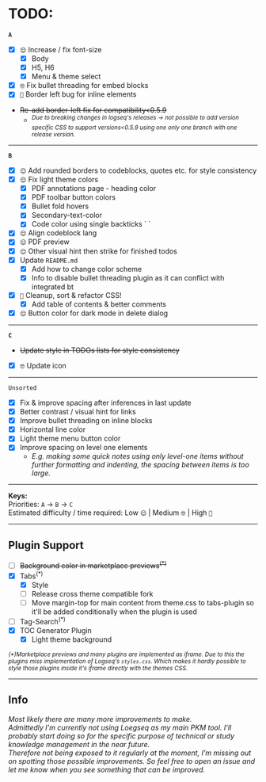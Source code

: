# TODO:

**`A`**

- [x] `😌` Increase / fix font-size
  - [x] Body
  - [x] H5, H6
  - [x] Menu & theme select
- [x] `🤓` Fix bullet threading for embed blocks
- [x] `🧐` Border left bug for inline elements
- ~~Re-add border-left fix for compatibility<0.5.9~~
  - <sup>_Due to breaking changes in logseq's releases → not possible to add version specific CSS to support versions\<0.5.9 using one only one branch with one release version._</sup>

---

**`B`**

- [x] `😌` Add rounded borders to codeblocks, quotes etc. for style consistency
- [x] `😌` Fix light theme colors
  - [x] PDF annotations page - heading color
  - [x] PDF toolbar button colors
  - [x] Bullet fold hovers
  - [x] Secondary-text-color
  - [x] Code color using single backticks \` \`
- [x] `😌` Align codeblock lang
- [x] `😌` PDF preview
- [x] `😌` Other visual hint then strike for finished todos
- [x] Update `README.md`
  - [x] Add how to change color scheme
  - [x] Info to disable bullet threading plugin as it can conflict with integrated bt
- [x] `🧐` Cleanup, sort & refactor CSS!
  - [x] Add table of contents & better comments
- [x] `😌` Button color for dark mode in delete dialog

---

**`C`**

- ~~Update style in TODOs lists for style consistency~~
- [x] `🤓` Update icon

---

`Unsorted`

- [x] Fix & improve spacing after inferences in last update
- [x] Better contrast / visual hint for links
- [x] Improve bullet threading on inline blocks
- [x] Horizontal line color
- [x] Light theme menu button color
- [x] Improve spacing on level one elements
  - _E.g. making some quick notes using only level-one items without further formatting and indenting, the spacing between items is too large._

---

**Keys:**<br />
Priorities: `A` → `B` → `C`<br />
Estimated difficulty / time required: Low `😌` | Medium `🤓` | High `🧐`

<!-- Alternative: Low `🤙` | Medium `👌` | High `🤞` -->

---

## Plugin Support

- [ ] ~~Background color in marketplace previews<sup>(\*)</sup>~~
- [x] Tabs<sup>(\*)</sup>
  - [x] Style
  - [ ] Release cross theme compatible fork
  - [ ] Move margin-top for main content from theme.css to tabs-plugin so it'll be added conditionally when the plugin is used
- [ ] Tag-Search<sup>(\*)</sup>
- [x] TOC Generator Plugin
  - [x] Light theme background

<sub>_(\*)Marketplace previews and many plugins are implemented as iframe. Due to this the plugins miss implementation of Logseq's `styles.css`. Which makes it hardly possible to style those plugins inside it's iframe directly with the themes CSS._</sub>

---

## Info

_Most likely there are many more improvements to make.<br />_
_Admittedly I'm currently not using Loegseq as my main PKM tool. I'll probably start doing so for the specific purpose of technical or study knowledge management in the near future.<br />_
_Therefore not being exposed to it regularly at the moment, I'm missing out on spotting those possible improvements.
So feel free to open an issue and let me know when you see something that can be improved._
